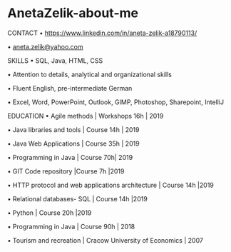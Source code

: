# AnetaZelik-about-me
CONTACT
• https://www.linkedin.com/in/aneta-zelik-a18790113/

• aneta.zelik@yahoo.com

SKILLS 
• SQL, Java, HTML, CSS 

• Attention to details, analytical and organizational skills 

• Fluent English, pre-intermediate German 

• Excel, Word, PowerPoint, Outlook, GIMP, Photoshop, Sharepoint, IntelliJ 

EDUCATION
• Agile methods | Workshops 16h | 2019

• Java libraries and tools | Course 14h | 2019

• Java Web Applications | Course 35h | 2019

• Programming in Java | Course 70h| 2019

• GIT Code repository |Course 7h |2019

• HTTP protocol and web applications architecture | Course 14h |2019

• Relational databases- SQL | Course 14h |2019

• Python | Course 20h |2019

• Programming in Java | Course 90h | 2018

• Tourism and recreation | Cracow University of Economics | 2007
